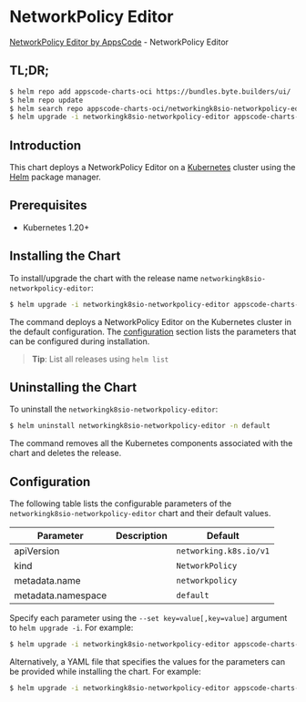 # NetworkPolicy Editor

[NetworkPolicy Editor by AppsCode](https://appscode.com) - NetworkPolicy Editor

## TL;DR;

```bash
$ helm repo add appscode-charts-oci https://bundles.byte.builders/ui/
$ helm repo update
$ helm search repo appscode-charts-oci/networkingk8sio-networkpolicy-editor --version=v0.5.0
$ helm upgrade -i networkingk8sio-networkpolicy-editor appscode-charts-oci/networkingk8sio-networkpolicy-editor -n default --create-namespace --version=v0.5.0
```

## Introduction

This chart deploys a NetworkPolicy Editor on a [Kubernetes](http://kubernetes.io) cluster using the [Helm](https://helm.sh) package manager.

## Prerequisites

- Kubernetes 1.20+

## Installing the Chart

To install/upgrade the chart with the release name `networkingk8sio-networkpolicy-editor`:

```bash
$ helm upgrade -i networkingk8sio-networkpolicy-editor appscode-charts-oci/networkingk8sio-networkpolicy-editor -n default --create-namespace --version=v0.5.0
```

The command deploys a NetworkPolicy Editor on the Kubernetes cluster in the default configuration. The [configuration](#configuration) section lists the parameters that can be configured during installation.

> **Tip**: List all releases using `helm list`

## Uninstalling the Chart

To uninstall the `networkingk8sio-networkpolicy-editor`:

```bash
$ helm uninstall networkingk8sio-networkpolicy-editor -n default
```

The command removes all the Kubernetes components associated with the chart and deletes the release.

## Configuration

The following table lists the configurable parameters of the `networkingk8sio-networkpolicy-editor` chart and their default values.

|     Parameter      | Description |              Default              |
|--------------------|-------------|-----------------------------------|
| apiVersion         |             | <code>networking.k8s.io/v1</code> |
| kind               |             | <code>NetworkPolicy</code>        |
| metadata.name      |             | <code>networkpolicy</code>        |
| metadata.namespace |             | <code>default</code>              |


Specify each parameter using the `--set key=value[,key=value]` argument to `helm upgrade -i`. For example:

```bash
$ helm upgrade -i networkingk8sio-networkpolicy-editor appscode-charts-oci/networkingk8sio-networkpolicy-editor -n default --create-namespace --version=v0.5.0 --set apiVersion=networking.k8s.io/v1
```

Alternatively, a YAML file that specifies the values for the parameters can be provided while
installing the chart. For example:

```bash
$ helm upgrade -i networkingk8sio-networkpolicy-editor appscode-charts-oci/networkingk8sio-networkpolicy-editor -n default --create-namespace --version=v0.5.0 --values values.yaml
```
